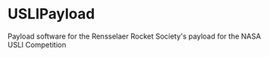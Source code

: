 # USLIPayload
Payload software for the Rensselaer Rocket Society's payload for the NASA USLI Competition  
